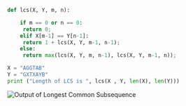 ```python
def lcs(X, Y, m, n): 

	if m == 0 or n == 0: 
	 return 0; 
	elif X[m-1] == Y[n-1]: 
	 return 1 + lcs(X, Y, m-1, n-1); 
	else: 
	 return max(lcs(X, Y, m, n-1), lcs(X, Y, m-1, n)); 

X = "AGGTAB"
Y = "GXTXAYB"
print ("Length of LCS is ", lcs(X , Y, len(X), len(Y)))
```

![Output of Longest Common Subsequence]()
